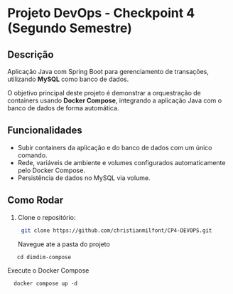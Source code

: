 # Projeto DevOps - Checkpoint 4 (Segundo Semestre)

## Descrição
Aplicação Java com Spring Boot para gerenciamento de transações, utilizando **MySQL** como banco de dados.  

O objetivo principal deste projeto é demonstrar a orquestração de containers usando **Docker Compose**, integrando a aplicação Java com o banco de dados de forma automática.

## Funcionalidades
- Subir containers da aplicação e do banco de dados com um único comando.  
- Rede, variáveis de ambiente e volumes configurados automaticamente pelo Docker Compose.  
- Persistência de dados no MySQL via volume.  

## Como Rodar
1. Clone o repositório:  
   ```bash
    git clone https://github.com/christianmilfont/CP4-DEVOPS.git
   ```

   Navegue ate a pasta do projeto
```
   cd dimdim-compose
```

   Execute o Docker Compose
```
  docker compose up -d
```
